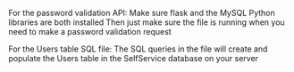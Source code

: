 For the password validation API:
Make sure flask and the MySQL Python libraries are both installed
Then just make sure the file is running when you need to make a password validation request

For the Users table SQL file: 
The SQL queries in the file will create and populate the Users table in the SelfService database on your server